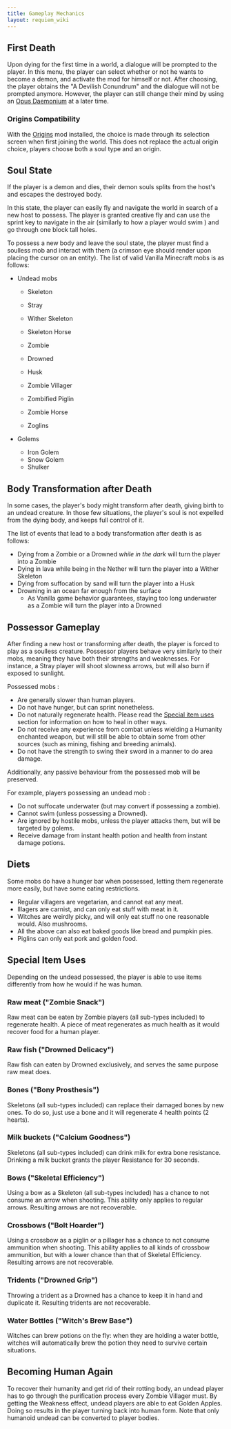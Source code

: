 ```yaml
---
title: Gameplay Mechanics
layout: requiem_wiki
---
```

## First Death

Upon dying for the first time in a world, a dialogue will be prompted to the player. In this menu, the
player can select whether or not he wants to become a demon, and activate the mod for himself or not.
After choosing, the player obtains the "A Devilish Conundrum" and the dialogue will not be prompted anymore.
However, the player can still change their mind by using an [Opus Daemonium](opus_daemonium) at a later time.

### Origins Compatibility
With the [Origins](https://www.curseforge.com/minecraft/mc-mods/origins) mod installed, the choice is made through its selection screen when first joining the world. This does not replace the actual origin choice, players choose both a soul type and an origin.

## Soul State

If the player is a demon and dies, their demon souls splits from the host's and escapes the destroyed body. 

In this state, the player can easily fly and navigate the world in search of a new host to possess. The player is granted creative 
fly and can use the sprint key to navigate in the air (similarly to how a player would swim ) and go through one block tall holes. 

To possess a new body and leave the soul state, the player must find a soulless mob and interact with them
(a crimson eye should render upon placing the cursor on an entity). The list of valid Vanilla Minecraft mobs is as follows:

- Undead mobs

  - Skeleton
  - Stray
  - Wither Skeleton
  - Skeleton Horse

  - Zombie
  - Drowned
  - Husk
  - Zombie Villager
  - Zombified Piglin
  - Zombie  Horse
  - Zoglins

- Golems

  - Iron Golem
  - Snow Golem
  - Shulker

## Body Transformation after Death

In some cases, the player's body might transform after death, giving birth to an undead creature. In those few situations,
the player's soul is not expelled from the dying body, and keeps full control of it.

The list of events that lead to a body transformation after death is as follows:

- Dying from a Zombie or a Drowned *while in the dark* will turn the player into a Zombie
- Dying in lava while being in the Nether will turn the player into a Wither Skeleton
- Dying from suffocation by sand will turn the player into a Husk
- Drowning in an ocean far enough from the surface 
  - As Vanilla game behavior guarantees, staying too long underwater as a Zombie will turn the player into a Drowned

## Possessor Gameplay

After finding a new host or transforming after death, the player is forced to play as a soulless creature. Possessor players behave
very similarly to their mobs, meaning they have both their strengths and weaknesses. For instance, a Stray player will shoot
slowness arrows, but will also burn if exposed to sunlight.

Possessed mobs :

- Are generally slower than human players.
- Do not have hunger, but can sprint nonetheless.
- Do not naturally regenerate health. Please read the [Special item uses](#Special-Item-Uses) section for information on how to heal in other ways.
- Do not receive any experience from combat unless wielding a Humanity enchanted weapon, but will still be able to obtain some from other sources (such as mining, fishing and breeding animals).
- Do not have the strength to swing their sword in a manner to do area damage.

Additionally, any passive behaviour from the possessed mob will be preserved.

For example, players possessing an undead mob :

- Do not suffocate underwater (but may convert if possessing a zombie).
- Cannot swim (unless possessing a Drowned).
- Are ignored by hostile mobs, unless the player attacks them, but will be targeted by golems.
- Receive damage from instant health potion and health from instant damage potions.



## Diets

Some mobs do have a hunger bar when possessed, letting them regenerate more easily, but have some eating restrictions.

- Regular villagers are vegetarian, and cannot eat any meat.
- Illagers are carnist, and can only eat stuff with meat in it.
- Witches are weirdly picky, and will only eat stuff no one reasonable would. Also mushrooms.
- All the above can also eat baked goods like bread and pumpkin pies.
- Piglins can only eat pork and golden food.

## Special Item Uses

Depending on the undead possessed, the player is able to use items differently from how he would if he was human.


### Raw meat ("Zombie Snack")

Raw meat can be eaten by Zombie players (all sub-types included) to regenerate health. 
A piece of meat regenerates as much health as it would recover food for a human player.

### Raw fish ("Drowned Delicacy")

Raw fish can eaten by Drowned exclusively, and serves the same purpose raw meat does.


### Bones ("Bony Prosthesis")

Skeletons (all sub-types included) can replace their damaged bones by new ones. To do so, just use a bone and it will regenerate 4 health points (2 hearts).

### Milk buckets ("Calcium Goodness")

Skeletons (all sub-types included) can drink milk for extra bone resistance. Drinking a milk bucket grants the player Resistance for 30 seconds.

### Bows ("Skeletal Efficiency")
Using a bow as a Skeleton (all sub-types included) has a chance to not consume an arrow when shooting. This ability only applies to regular arrows. Resulting arrows are not recoverable.

### Crossbows ("Bolt Hoarder")

Using a crossbow as a piglin or a pillager has a chance to not consume ammunition when shooting. This ability applies to all kinds of crossbow ammunition, but with a lower chance than that of Skeletal Efficiency. Resulting arrows are not recoverable.

### Tridents ("Drowned Grip")
Throwing a trident as a Drowned has a chance to keep it in hand and duplicate it. Resulting tridents are not recoverable.

### Water Bottles ("Witch's Brew Base")

Witches can brew potions on the fly: when they are holding a water bottle, witches will
automatically brew the potion they need to survive certain situations.

## Becoming Human Again

To recover their humanity and get rid of their rotting body, an undead player has to go through the purification
process every Zombie Villager must. By getting the Weakness effect, undead players are able to eat Golden Apples.
Doing so results in the player turning back into human form. Note that only humanoid undead can be converted to player bodies.

